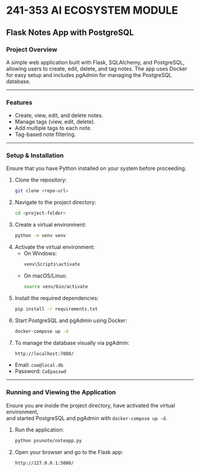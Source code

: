 # 241-353 AI ECOSYSTEM MODULE

## Flask Notes App with PostgreSQL

### Project Overview

A simple web application built with Flask, SQLAlchemy, and PostgreSQL, allowing users to create, edit, delete, and tag notes. The app uses Docker for easy setup and includes pgAdmin for managing the PostgreSQL database.

---

### Features

- Create, view, edit, and delete notes.
- Manage tags (view, edit, delete).
- Add multiple tags to each note.
- Tag-based note filtering.

---


### Setup & Installation

Ensure that you have Python installed on your system before proceeding.

1. Clone the repository:
   ```bash
   git clone <repo-url>
   ```
2. Navigate to the project directory:
   ```bash
   cd <project-folder>
   ```
3. Create a virtual environment:
   ```bash
   python -m venv venv
   ```
4. Activate the virtual environment:
   - On Windows:
      ```bash
      venv\Scripts\activate
      ```
   - On macOS/Linux:
      ```bash
      source venv/bin/activate
      ```
5. Install the required dependencies:
   ```bash
   pip install -r requirements.txt
   ```
6. Start PostgreSQL and pgAdmin using Docker:
   ```bash
   docker-compose up -d
   ```
7. To manage the database visually via pgAdmin:
   ```bash
   http://localhost:7080/
   ```
- Email: `coe@local.db`
- Password: `CoEpasswd`
---

### Running and Viewing the Application

Ensure you are inside the project directory, have activated the virtual environment,  
and started PostgreSQL and pgAdmin with `docker-compose up -d`.

1. Run the application:
   ```bash
   python psunote/noteapp.py
   ```
2. Open your browser and go to the Flask app:
   ```bash
   http://127.0.0.1:5000/
   ```